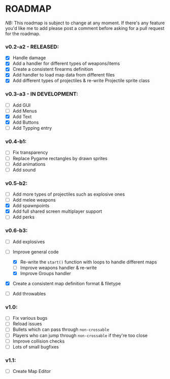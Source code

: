 # ROADMAP

*NB:* This roadmap is subject to change at any moment. If there's any feature you'd like me to add please post a comment before asking for a pull request for the roadmap.

### v0.2-a2 - RELEASED:

- [x] Handle damage
- [x] Add a handler for different types of weapons/items 
- [x] Create a consistent firearms definition
- [x] Add handler to load map data from different files
- [x] Add different types of projectiles & re-write Projectile sprite class

### v0.3-a3 - IN DEVELOPMENT:

- [ ] Add GUI
 - [ ] Add Menus
 - [x] Add Text
 - [x] Add Buttons
 - [ ] Add Typping entry

### v0.4-b1:

- [ ] Fix transparency
- [ ] Replace Pygame rectangles by drawn sprites
 - [ ] Add animations
- [ ] Add sound

### v0.5-b2:

- [ ] Add more types of projectiles such as explosive ones
- [ ] Add melee weapons
- [x] Add spawnpoints
- [x] Add full shared screen multiplayer support
- [ ] Add perks

### v0.6-b3:

- [ ] Add explosives
- [ ] Improve general code
  - [x] Re-write the `start()` function with loops to handle different maps
  - [ ] Improve weapons handler & re-write
  - [x] Improve Groups handler 
- [x] Create a consistent map definition format & filetype
- [ ] Add throwables


### v1.0:

- [ ] Fix various bugs
 - [ ] Reload issues
 - [ ] Bullets which can pass through `non-crossable`
 - [ ] Players who can jump through `non-crossable` if they're too close
 - [ ] Improve collision checks
 - [ ] Lots of small bugfixes

### v1.1:

- [ ] Create Map Editor